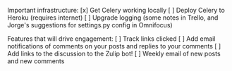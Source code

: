 Important infrastructure:
[x] Get Celery working locally
[ ] Deploy Celery to Heroku (requires internet)
[ ] Upgrade logging (some notes in Trello, and Jorge's suggestions for settings.py config in Omnifocus)

Features that will drive engagement:
[ ] Track links clicked
[ ] Add email notifications of comments on your posts and replies to your comments
[ ] Add links to the discussion to the Zulip bot!
[ ] Weekly email of new posts and new comments